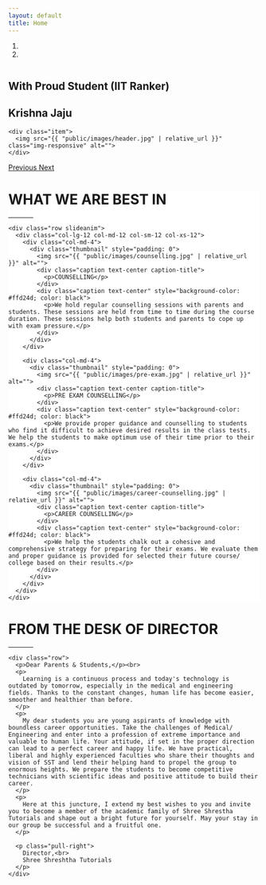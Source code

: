```yaml
---
layout: default
title: Home
---
```


<div id="Carousel" class="carousel slide" data-ride="carousel">
  <!-- Indicators -->
  <ol class="carousel-indicators">
    <li data-target="#Carousel" data-slide-to="0" class="active"></li>
    <li data-target="#Carousel" data-slide-to="1"></li>
  </ol>

  <!-- Wrapper for slides -->
  <div class="carousel-inner">
    <div class="item active">
      <img src="{{ "public/images/header.jpg" | relative_url }}" class="img-responsive" alt="">
      <div class="carousel-caption">
        <h2>With Proud Student (IIT Ranker)</h2>
        <h2>Krishna Jaju</h2>
      </div>
    </div>

    <div class="item">
      <img src="{{ "public/images/header.jpg" | relative_url }}" class="img-responsive" alt="">
    </div>
  </div>

  <!-- Left and right controls -->
  <a class="left carousel-control" href="#Carousel" data-slide="prev">
    <span class="glyphicon glyphicon-chevron-left"></span>
    <span class="sr-only">Previous</span>
  </a>
  <a class="right carousel-control" href="#Carousel" data-slide="next">
    <span class="glyphicon glyphicon-chevron-right"></span>
    <span class="sr-only">Next</span>
  </a>
</div>

<div class="section" style="background-color: white;">
  <div class="container">
    <div class="row slideanim" style="margin-bottom: 2%">
      <div class="col-lg-12 col-md-12 col-sm-12 col-xs-12 text-center">
        <h1>WHAT WE ARE BEST IN</h1>
        <hr style="max-width:50px;">
      </div>
    </div>

    <div class="row slideanim">
      <div class="col-lg-12 col-md-12 col-sm-12 col-xs-12">
        <div class="col-md-4">
          <div class="thumbnail" style="padding: 0">
            <img src="{{ "public/images/counselling.jpg" | relative_url }}" alt="">
            <div class="caption text-center caption-title">
              <p>COUNSELLING</p>
            </div>
            <div class="caption text-center" style="background-color: #ffd24d; color: black">
              <p>We hold regular counselling sessions with parents and students. These sessions are held from time to time during the course duration. These sessions help both students and parents to cope up with exam pressure.</p>
            </div>
          </div>
        </div>

        <div class="col-md-4">
          <div class="thumbnail" style="padding: 0">
            <img src="{{ "public/images/pre-exam.jpg" | relative_url }}" alt="">
            <div class="caption text-center caption-title">
              <p>PRE EXAM COUNSELLING</p>
            </div>
            <div class="caption text-center" style="background-color: #ffd24d; color: black">
              <p>We provide proper guidance and counselling to students who find it difficult to achieve desired results in the class tests. We help the students to make optimum use of their time prior to their exams.</p>
            </div>
          </div>
        </div>

        <div class="col-md-4">
          <div class="thumbnail" style="padding: 0">
            <img src="{{ "public/images/career-counselling.jpg" | relative_url }}" alt="">
            <div class="caption text-center caption-title">
              <p>CAREER COUNSELLING</p>
            </div>
            <div class="caption text-center" style="background-color: #ffd24d; color: black">
              <p>We help the students chalk out a cohesive and comprehensive strategy for preparing for their exams. We evaluate them and proper guidance is provided for selected their future course/ college based on their results.</p>
            </div>
          </div>
        </div>
      </div>
    </div>
  </div>
</div>

<!-- <div class="container" id="toppers">
  <div class="row slideanim" style="margin-bottom: 2%">
    <div class="col-lg-12 col-md-12 col-sm-12 col-xs-12 text-center">
      <h1>OUR TOPPERS</h1>
      <hr style="max-width:50px;">
    </div>
  </div>

  <div class="row slideanim">
    <div class="col-lg-12 col-md-12 col-sm-12 col-xs-12">
      <div class="col-lg-3 col-md-3 col-sm-6 col-xs-6">
        <div class="thumbnail" style="padding: 0">
          <img src="{{ "public/images/omkar.jpg" | relative_url }}" alt="">
          <div class="caption text-center caption-title">
            <p>DIKSHIT OSWAL</p>
            <p>12th Exam (Feb 2017): </p>
            <p>12th - 97/100 Marks</p>
          </div>
        </div>
      </div>

      <div class="col-lg-3 col-md-3 col-sm-6 col-xs-6">
        <div class="thumbnail" style="padding: 0">
          <img src="{{ "public/images/omkar.jpg" | relative_url }}" alt="">
          <div class="caption text-center caption-title">
            <p>DIKSHIT OSWAL</p>
            <p>12th Exam (Feb 2017): </p>
            <p>12th - 97/100 Marks</p>
          </div>
        </div>
      </div>

      <div class="col-lg-3 col-md-3 col-sm-6 col-xs-6">
        <div class="thumbnail" style="padding: 0">
          <img src="{{ "public/images/omkar.jpg" | relative_url }}" alt="">
          <div class="caption text-center caption-title">
            <p>DIKSHIT OSWAL</p>
            <p>12th Exam (Feb 2017): </p>
            <p>12th - 97/100 Marks</p>
          </div>
        </div>
      </div>

      <div class="col-lg-3 col-md-3 col-sm-6 col-xs-6">
        <div class="thumbnail" style="padding: 0">
          <img src="{{ "public/images/omkar.jpg" | relative_url }}" alt="">
          <div class="caption text-center caption-title">
            <p>DIKSHIT OSWAL</p>
            <p>12th Exam (Feb 2017): </p>
            <p>12th - 97/100 Marks</p>
          </div>
        </div>
      </div>
    </div>
  </div>
</div> -->

<div class="section">
  <div class="container">
    <div class="row slideanim" style="margin-bottom: 2%">
      <div class="col-lg-12 col-md-12 col-sm-12 col-xs-12 text-center">
        <h1>FROM THE DESK OF DIRECTOR</h1>
        <hr style="max-width:50px;">
      </div>
    </div>

    <div class="row">
      <p>Dear Parents & Students,</p><br>
      <p>
        Learning is a continuous process and today's technology is outdated by tomorrow, especially in the medical and engineering fields. Thanks to the constant changes, human life has become easier, smoother and healthier than before.
      </p>
      <p>
        My dear students you are young aspirants of knowledge with boundless career opportunities. Take the challenges of Medical/ Engineering and enter into a profession of extreme importance and valuable to human life. Your attitude, if set in the proper direction can lead to a perfect career and happy life. We have practical, liberal and highly experienced faculties who share their thoughts and vision of SST and lend their helping hand to propel the group to enormous heights. We prepare the students to become competitive technicians with scientific ideas and positive attitude to build their career.
      </p>
      <p>
        Here at this juncture, I extend my best wishes to you and invite you to become a member of the academic family of Shree Shrestha Tutorials and shape out a bright future for yourself. May your stay in our group be successful and a fruitful one.
      </p>

      <p class="pull-right">
        Director,<br>
        Shree Shreshtha Tutorials
      </p>
    </div>
  </div>
</div>
<!-- <div class="row slideanim" style="margin-top: 150%">
  <div class="col-md-4">
    <div class="thumbnail">
      <a href="/w3images/lights.jpg">
        <img src="/w3images/lights.jpg" alt="Lights" style="width:100%">
        <div class="caption">
          <p>Lorem ipsum...</p>
        </div>
      </a>
    </div>
  </div>
  <div class="col-md-4">
    <div class="thumbnail">
      <a href="/w3images/nature.jpg">
        <img src="/w3images/nature.jpg" alt="Nature" style="width:100%">
        <div class="caption">
          <p>Lorem ipsum...</p>
        </div>
      </a>
    </div>
  </div>
  <div class="col-md-4">
    <div class="thumbnail">
      <a href="/w3images/fjords.jpg">
        <img src="/w3images/fjords.jpg" alt="Fjords" style="width:100%">
        <div class="caption">
          <p>Lorem ipsum...</p>
        </div>
      </a>
    </div>
  </div>
</div> -->
